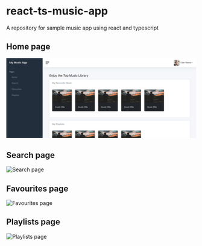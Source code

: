 # react-ts-music-app
A repository for sample music app using react and typescript 

## Home page
![Home page](screenshots/home.png?raw=true "home page")

## Search page
![Search page](/search.png?raw=true "Search page")

## Favourites page
![Favourites page](/favourites.png?raw=true "Favourites page")

## Playlists page
![Playlists page](/playlists.png?raw=true "Playlists page")

